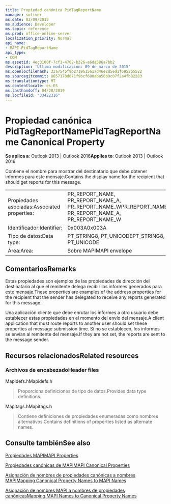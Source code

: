 ```yaml
---
title: Propiedad canónica PidTagReportName
manager: soliver
ms.date: 03/09/2015
ms.audience: Developer
ms.topic: reference
ms.prod: office-online-server
localization_priority: Normal
api_name:
- MAPI.PidTagReportName
api_type:
- COM
ms.assetid: 4ec3100f-7cf1-4702-b326-e6da586a7bb2
description: 'Última modificación: 09 de marzo de 2015'
ms.openlocfilehash: 33a7545f9b2719615617d46e2d5ed1f6952b5522
ms.sourcegitcommit: 8657170d071f9bcf680aba50b9c07f2a4fb82283
ms.translationtype: MT
ms.contentlocale: es-ES
ms.lasthandoff: 04/28/2019
ms.locfileid: "33422316"
---
```

# <a name="pidtagreportname-canonical-property"></a><span data-ttu-id="30a2f-103">Propiedad canónica PidTagReportName</span><span class="sxs-lookup"><span data-stu-id="30a2f-103">PidTagReportName Canonical Property</span></span>

  
  
<span data-ttu-id="30a2f-104">**Se aplica a**: Outlook 2013 | Outlook 2016</span><span class="sxs-lookup"><span data-stu-id="30a2f-104">**Applies to**: Outlook 2013 | Outlook 2016</span></span> 
  
<span data-ttu-id="30a2f-105">Contiene el nombre para mostrar del destinatario que debe obtener informes para este mensaje.</span><span class="sxs-lookup"><span data-stu-id="30a2f-105">Contains the display name for the recipient that should get reports for this message.</span></span>
  
|||
|:-----|:-----|
|<span data-ttu-id="30a2f-106">Propiedades asociadas:</span><span class="sxs-lookup"><span data-stu-id="30a2f-106">Associated properties:</span></span>  <br/> |<span data-ttu-id="30a2f-107">PR_REPORT_NAME, PR_REPORT_NAME_A, PR_REPORT_NAME_W</span><span class="sxs-lookup"><span data-stu-id="30a2f-107">PR_REPORT_NAME, PR_REPORT_NAME_A, PR_REPORT_NAME_W</span></span>  <br/> |
|<span data-ttu-id="30a2f-108">Identificador:</span><span class="sxs-lookup"><span data-stu-id="30a2f-108">Identifier:</span></span>  <br/> |<span data-ttu-id="30a2f-109">0x003A</span><span class="sxs-lookup"><span data-stu-id="30a2f-109">0x003A</span></span>  <br/> |
|<span data-ttu-id="30a2f-110">Tipo de datos:</span><span class="sxs-lookup"><span data-stu-id="30a2f-110">Data type:</span></span>  <br/> |<span data-ttu-id="30a2f-111">PT_STRING8, PT_UNICODE</span><span class="sxs-lookup"><span data-stu-id="30a2f-111">PT_STRING8, PT_UNICODE</span></span>  <br/> |
|<span data-ttu-id="30a2f-112">Área:</span><span class="sxs-lookup"><span data-stu-id="30a2f-112">Area:</span></span>  <br/> |<span data-ttu-id="30a2f-113">Sobre MAPI</span><span class="sxs-lookup"><span data-stu-id="30a2f-113">MAPI envelope</span></span>  <br/> |
   
## <a name="remarks"></a><span data-ttu-id="30a2f-114">Comentarios</span><span class="sxs-lookup"><span data-stu-id="30a2f-114">Remarks</span></span>

<span data-ttu-id="30a2f-115">Estas propiedades son ejemplos de las propiedades de dirección del destinatario al que el remitente delega recibir los informes generados para este mensaje.</span><span class="sxs-lookup"><span data-stu-id="30a2f-115">These properties are examples of the address properties for the recipient that the sender has delegated to receive any reports generated for this message.</span></span>
  
<span data-ttu-id="30a2f-116">Una aplicación cliente que debe enrutar los informes a otro usuario debe establecer estas propiedades en el momento del envío del mensaje.</span><span class="sxs-lookup"><span data-stu-id="30a2f-116">A client application that must route reports to another user should set these properties at message submission time.</span></span> <span data-ttu-id="30a2f-117">Si no se establecen, los informes se envían al remitente del mensaje.</span><span class="sxs-lookup"><span data-stu-id="30a2f-117">If they are not set, the reports are sent to the message sender.</span></span>
  
## <a name="related-resources"></a><span data-ttu-id="30a2f-118">Recursos relacionados</span><span class="sxs-lookup"><span data-stu-id="30a2f-118">Related resources</span></span>

### <a name="header-files"></a><span data-ttu-id="30a2f-119">Archivos de encabezado</span><span class="sxs-lookup"><span data-stu-id="30a2f-119">Header files</span></span>

<span data-ttu-id="30a2f-120">Mapidefs.h</span><span class="sxs-lookup"><span data-stu-id="30a2f-120">Mapidefs.h</span></span>
  
> <span data-ttu-id="30a2f-121">Proporciona definiciones de tipo de datos.</span><span class="sxs-lookup"><span data-stu-id="30a2f-121">Provides data type definitions.</span></span>
    
<span data-ttu-id="30a2f-122">Mapitags.h</span><span class="sxs-lookup"><span data-stu-id="30a2f-122">Mapitags.h</span></span>
  
> <span data-ttu-id="30a2f-123">Contiene definiciones de propiedades enumeradas como nombres alternativos.</span><span class="sxs-lookup"><span data-stu-id="30a2f-123">Contains definitions of properties listed as alternate names.</span></span>
    
## <a name="see-also"></a><span data-ttu-id="30a2f-124">Consulte también</span><span class="sxs-lookup"><span data-stu-id="30a2f-124">See also</span></span>



[<span data-ttu-id="30a2f-125">Propiedades MAPI</span><span class="sxs-lookup"><span data-stu-id="30a2f-125">MAPI Properties</span></span>](mapi-properties.md)
  
[<span data-ttu-id="30a2f-126">Propiedades canónicas de MAPI</span><span class="sxs-lookup"><span data-stu-id="30a2f-126">MAPI Canonical Properties</span></span>](mapi-canonical-properties.md)
  
[<span data-ttu-id="30a2f-127">Asignación de nombres de propiedades canónicas a nombres MAPI</span><span class="sxs-lookup"><span data-stu-id="30a2f-127">Mapping Canonical Property Names to MAPI Names</span></span>](mapping-canonical-property-names-to-mapi-names.md)
  
[<span data-ttu-id="30a2f-128">Asignación de nombres MAPI a nombres de propiedades canónicas</span><span class="sxs-lookup"><span data-stu-id="30a2f-128">Mapping MAPI Names to Canonical Property Names</span></span>](mapping-mapi-names-to-canonical-property-names.md)

